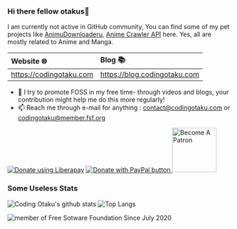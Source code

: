 ### Hi there fellow otakus👋
I am currently not active in GitHub community,
You can find some of my pet projects like [AnimuDownloaderu](https://github.com/codingotaku/Animu-Downloaderu), [Anime Crawler API](https://github.com/codingotaku/AnimeCrawlerAPI) here. Yes, all are mostly related to Anime and Manga.

| Website 🌐 | Blog 📚 |
| :-- | :-- |
| https://codingotaku.com|https://blog.codingotaku.com|



- 🔭 I try to promote FOSS in my free time- through videos and blogs, your contribution might help me do this more regularly!
- 📫 Reach me through e-mail for anything : contact@codingotaku.com or codingotaku@member.fsf.org


<a href="https://liberapay.com/codingotaku/donate" target="_blank"> ![Donate using Liberapay](https://liberapay.com/assets/widgets/donate.svg)</a>
<a href="https://paypal.me/otakucoding" target="_blank"> ![Donate with PayPal button](https://codingotaku.com/icons/paypal_donate.gif) </a>
<a href="https://www.patreon.com/bePatron?u=13678963" data-patreon-widget-type="become-patron-button"> <img src="https://c5.patreon.com/external/logo/become_a_patron_button@2x.png" alt="Become A Patron" width="100"/></a>

### Some Useless Stats
![Coding Otaku's github stats](https://github-readme-stats.vercel.app/api?username=codingotaku&show_icons=true&theme=dracula) ![Top Langs](https://github-readme-stats.vercel.app/api/top-langs/?username=codingotaku&layout=compact&theme=dracula)


![member of Free Sotware Foundation Since July 2020](https://static.fsf.org/nosvn/associate/crm/5009114.png)
